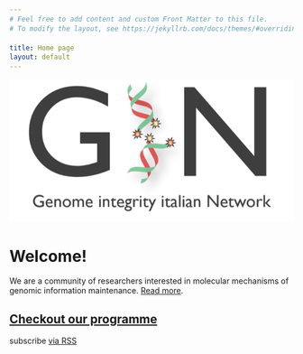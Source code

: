 ```yaml
---
# Feel free to add content and custom Front Matter to this file.
# To modify the layout, see https://jekyllrb.com/docs/themes/#overriding-theme-defaults

title: Home page
layout: default
---
```

<div class="container">

<div class="text-center mt-5">
    <img src="/assets/banner.png" class="img-fluid"/>
</div>


<h1 class="h1 font-weight-light">
    Welcome!
</h1>

<p class="p-0">
    We are a community of researchers interested in molecular mechanisms of genomic information maintenance. <a href="/about/">Read more</a>.
</p>

<div class="text-center">
<h2 class="h2 font-weight-light"><a href="/programme">Checkout our programme</a></h2>
</div>

<p> 
    subscribe <a href="/feed.xml">via RSS</a>
</p>
</div>